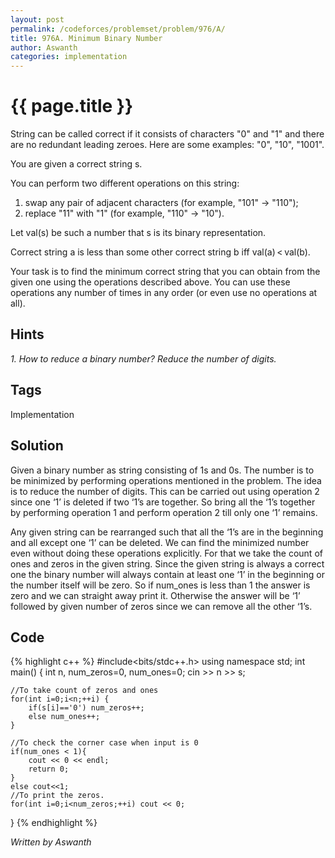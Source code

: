 ```yaml
---
layout: post
permalink: /codeforces/problemset/problem/976/A/
title: 976A. Minimum Binary Number
author: Aswanth
categories: implementation
---
```


{{ page.title }}
================

String can be called correct if it consists of characters "0" and "1" and there are no redundant leading zeroes. Here are some examples: "0", "10", "1001".

You are given a correct string s.

You can perform two different operations on this string:
1. swap any pair of adjacent characters (for example, "101" &rarr; "110");
2. replace "11" with "1" (for example, "110" &rarr; "10"). 

Let val(s) be such a number that s is its binary representation.

Correct string a is less than some other correct string b iff val(a) < val(b).

Your task is to find the minimum correct string that you can obtain from the given one using the operations described above. You can use these operations any number of times in any order (or even use no operations at all).

Hints
-----

*1. How to reduce a binary number? Reduce the number of digits.*

Tags
----

Implementation

Solution
--------

Given a binary number as string consisting of 1s and 0s. The number is to be minimized by performing operations mentioned in the problem. The idea is to reduce the number of digits. This can be carried out using operation 2 since one ‘1’ is deleted if two ‘1’s are together. So bring all the ‘1’s together by performing operation 1 and perform operation 2 till only one ‘1’ remains. 

Any given string can be rearranged such that all the ‘1’s are in the beginning and all except one ‘1’ can be deleted. We can find the minimized number even without doing these operations explicitly. For that we take the count of ones and zeros in the given string. Since the given string is always a correct one the binary number will always contain at least one ‘1’ in the beginning or the number itself will be zero. So if num_ones is less than 1 the answer is zero and we can straight away print it. Otherwise the answer will be ‘1’ followed by given number of zeros since we can remove all the other ‘1’s.

Code
----

{% highlight c++ %}
#include<bits/stdc++.h>
using namespace std;
int main() {
    int n, num_zeros=0, num_ones=0;
    cin >> n >> s;
    
    //To take count of zeros and ones
    for(int i=0;i<n;++i) {
        if(s[i]=='0') num_zeros++;
        else num_ones++;
    }
    
    //To check the corner case when input is 0
    if(num_ones < 1){
        cout << 0 << endl;
        return 0;
    }
    else cout<<1;
    //To print the zeros.
    for(int i=0;i<num_zeros;++i) cout << 0;
}
{% endhighlight %}

*Written by Aswanth*
